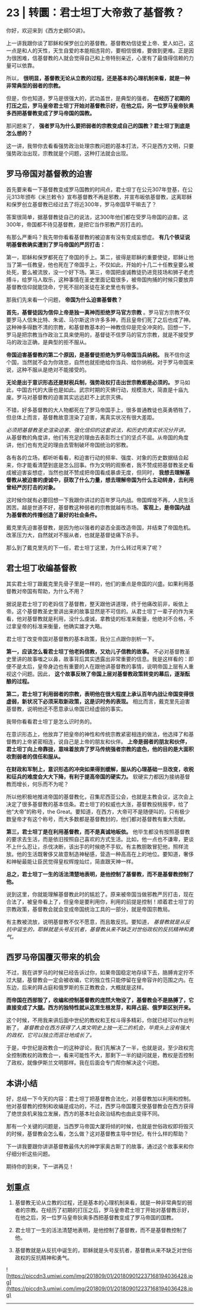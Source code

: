 # 23 | 转圜：君士坦丁大帝救了基督教？

你好，欢迎来到《西方史纲50讲》。

上一讲我跟你谈了耶稣和保罗创立的基督教。基督教劝信徒爱上帝、爱人如己，这一点是和人的天性，天生自爱的本能相违背的，要相信很难，要做到更难。正是因为很困难，信基督教的人就会觉得自己和上帝特别亲近，心里有了最值得信赖的力量可以依靠。

所以， **很明显，基督教无论从立教的过程，还是基本的心理机制来看，就是一种非常典型的弱者的宗教。**

但是，你也知道，罗马是很强大的，武功盖世，是典型的强者。 **在经历了初期的打压之后，罗马皇帝君士坦丁开始对基督教示好，在他之后，另一位罗马皇帝狄奥多西把基督教变成了罗马帝国的国教。**

那问题来了， **强者罗马为什么要把弱者的宗教变成自己的国教？君士坦丁到底是怎么想的？**

这一讲，我带你去看看强势政治处理宗教问题的基本打法，不只是西方文明，只要强势政治出现，宗教就是个问题，这种打法就会出现。

## 罗马帝国对基督教的迫害

首先要来看一下基督教变成罗马国教的时间点，君士坦丁在公元307年登基，在公元313年颁布《米兰敕令》宣布基督教不再是邪教，并宣布皈依基督教，这离耶稣和保罗创立基督教已经过去了将近300年，罗马帝国早干嘛去了？

答案很简单，据基督教徒自己的说法，这300年他们都在受罗马帝国的迫害。这300年，帝国都不待见基督教，是把它当作邪教严厉打击的。

有那么严重吗？我先带你看看基督教的被迫害有没有变成妄想症。 **有几个铁证说明基督教确实遭到了罗马帝国的严厉打击：**

第一，耶稣和保罗都死在了帝国的手上。第二，彼得是耶稣的重要使徒，耶稣让他当了第一任教皇，他也死在了帝国手上，不仅如此，开始的十几二十任教皇要么被处死，要么被流放，没一个好下场。第三，帝国把虔诚教徒扔进竞技场和狮子老虎搏斗，给罗马人取乐，这种事情在圣史里面记载很多，被帝国拘捕的时候只要放弃基督教信仰就能饶命，宁死不屈的圣徒在圣史里也有很多。

那我们先来看一个问题， **帝国为什么迫害基督教？**

 **首先，基督徒因为信仰上帝是独一真神而拒绝罗马官方宗教** 。罗马官方宗教不仅要罗马人信朱比特、朱诺、马尔斯这许许多多神，而且皇帝们死了之后也成了神。这种神多得数不清的宗教，和基督教基本的一神教信仰是完全冲突的。回想一下，罗马是把宗教当作政治工具来使用的，基督徒不信罗马的官方宗教，就是不接受罗马的政治正确，是典型的拒不服从。

 **帝国迫害基督教的第二个原因，是基督徒拒绝为罗马帝国当兵纳税。** 我不信你这个国，当然就不会为你效忠，自然也就拒绝给你当兵、给你纳税。对于罗马帝国来说，这种不服从是绝对不能接受的。

 **无论是出于意识形态还是财税兵制，强势政权打击出世宗教都是必须的。** 罗马如此，中国古代的大唐也是如此。武宗时期的灭佛行动，规模浩大，简直是十庙九废。罗马对基督教的迫害其实远远赶不上武宗灭佛。

不错，好多基督教的大人物都死在了罗马帝国手上，很多普通教徒也英勇牺牲了，但总体上而言，基督教故意渲染了迫害，离真实状况有很大差距。

 *必须把基督教圣史渲染迫害、强化信仰的这套说法，和历史的真实状况分开讲。* 从基督教的角度讲，他们有充足的理由去表彰烈士们的坚贞不屈。从帝国的角度讲，他们也有充足的理由去管制破坏帝国统治的邪教。

各有各的立场，都听听看看，和迫害行动的频率、强度、对象的历史数据结合起来，你才能看清楚到底是怎么回事。作为文明的观察者，我不赞成把基督教圣史看成被迫害妄想症，当然也就不赞成把帝国看成暴虐无度，但同时， **我想去理解基督教从被迫害的虔诚中，获取了什么力量，想去理解帝国为什么主动转身，去利用曾经严厉打击的对象。**

这时候你就有必要回想一下我跟你讲过的百年罗马内战。帝国辉煌不再，人民生活困苦。越是世道不好，基督教这种弱者的宗教就越有市场。 **客观上，是帝国内战为基督教的传播创造了最好的社会条件。**

戴克里先迫害基督教，是因为他以强者的姿态全面改造帝国，并结束了帝国危机。改革压力大，自然就对不服从者，也就是基督徒痛下杀手。

那么到了戴克里先的下一任，君士坦丁这里，为什么转过弯来了呢？

## 君士坦丁收编基督教

其实君士坦丁跟戴克里先骨子里是一样的，他们的重点是帝国的兴盛。如果利用基督教对帝国有帮助，为什么不用？

据说是君士坦丁的老妈信了基督教，整天跟他讲道理，终于他痛改前非，皈依上帝。这个基督教圣史里讲出来的故事显然是不可信的。从君士坦丁一辈子的作为来看，他对基督教就是利用，没什么虔诚，拿教徒的标准来衡量，他绝对不合格，不过拿皇帝的标准来衡量，他确实雄才大略。

君士坦丁改变帝国对基督教的基本政策，我分三点跟你剖析一下。

 **第一，应该怎么看君士坦丁他老妈信教，又劝儿子信教的故事。** 不必对基督教圣史里讲的故事嗤之以鼻，故事背后其实透露出非常重要的信息。我是这样看的：即便不是太后，皇帝身边也有重要的人在跟他讲基督教的事情，说明帝国上层有人重视这个问题。因此， **这个故事反映了帝国上层对基督教政策转变的幕后，逐渐酝酿的过程。**

 **第二，君士坦丁利用弱者的宗教，表明他在很大程度上承认百年内战让帝国变得很虚弱，新状况下必须采取新政策，这是识时务的表现。** 相比而言，戴克里先迫害基督教，说明他还不愿意承认帝国已经虚弱的事实。

我带你看看君士坦丁是怎么识时务的。

在意识形态上，他放弃了把皇帝的神性和传统宗教紧密相连的做法，他选择了和基督教的上帝紧密相连，说自己是上帝的朋友和伙伴。 **上帝是弱者的朋友和伙伴，君士坦丁向上帝靠拢，意味着放弃了罗马传统强者宗教的底色，他的目的是大面积收割弱者的信任和服从。**

 **在财政和军制上，意识形态的冲突如果得到缓解，服从的心理基础一旦改变，收税和征兵的难度会大大下降，有利于提高帝国的硬实力。** 软硬实力都因为接纳基督教而增长，何乐而不为呢？

所以他积极地推进帝国的基督教化，召集尼西亚公会，也就是主教会议，这次会上决定了很多基督教的基本信条。君士坦丁的权威也大涨，基督教投桃报李，给了他“大帝”的称号，the Great。要知道，在西方，大帝可不是随便叫的，只有极少数皇帝才有这个称号，而大多数都是基督教封的，他们都对基督教有重大贡献。

 **第三，君士坦丁是在利用基督教，而不是真诚地皈依。** 他毕生都没有按照基督教的要求去生活，而是依旧按照自己喜欢的方式生活。比如，他一点也不谦卑，更谈不上什么忍让，杀伐决断，该出手的时候绝不手软。有主教胆敢冒犯他，照样流放。他的生活既奢侈又故意制造神秘感，营造一种高高在上的地位。要知道，奢侈和神秘最能让臣民觉得皇权辉煌灿烂，简直跟天神一样。

 **总之，君士坦丁一生的活法清楚地表明，是他控制了基督教，而不是基督教控制了他。**

说到这里，你就能理解基督教此时的尴尬了。原来被帝国当做邪教严厉打击，现在合法了，被皇帝看上了，但皇帝是要利用你，利用的前提是控制！顺着君士坦丁的宗教政策，基督教会就会变成帝国统治工具的一部分，就是帝国宗教局。

有主教被流放，说明基督教不仅不愿意，而且敢反抗。要知道， *基督教就是从反抗中诞生的，耶稣就是头号反抗者，基督教从来不缺乏对世俗政权的反抗精神和勇气。*

## 西罗马帝国覆灭带来的机会

不过，我在讲罗马的时候已经告诉过你，如果帝国稳定地存续下去，胳膊肯定拧不过大腿，基督教会一定会被收编，它的独立性只能停留在皇帝容许的范围之内。在东边，后来的拜占庭和俄罗斯的东正教教会，大概就是这样。

 **而帝国在西部毁了，收编和控制基督教的庞然大物没了，基督教会不是胳膊了，它直接变成了大腿。西方的独特性就从这里生根发芽，和拜占庭、俄罗斯区别开来。**

这个时候，不用我来讲后面中世纪的教权和王权斗得多精彩，你就已经可以作出判断了， *基督教会在西方获得了人类文明史上独一无二的机会，毕竟头上没有强大的政权，它可以独立而茁壮地成长了。*

于是，中世纪是政教合一的这种谬论，我们先解决了一半，也就是说，至少政权完全控制教权的政教合一，看来可能性不大，那剩下一半的疑问就是，教权是否控制了政权，就像伊斯兰文明那样。我在后面会专门帮你解决这个问题。

## 本讲小结

好，总结一下今天的内容：君士坦丁把基督教合法化，对基督教加以利用和控制。他对基督教的控制和收编是成功的，不过，西罗马帝国覆灭使基督教会在西方获得了绝世良机来独立发展，西方的基本社会政治结构也由此变得不同。

那有一个关键的问题是，当西罗马帝国大厦将倾的时候，也就是世俗政权即将毁灭的时候，基督教会怎么看，怎么做？这对基督教主导中世纪，有什么样的帮助？

下一讲我要跟你讲讲基督教最伟大的神学家奥古斯丁的故事，通过这个故事来和你仔细分析这些问题。

期待你的到来，下一讲再见！

## 划重点

1. 基督教无论从立教的过程，还是基本的心理机制来看，就是一种非常典型的弱者的宗教。在经历了初期的打压之后，罗马皇帝君士坦丁开始对基督教示好，在他之后，另一位罗马皇帝狄奥多西把基督教变成了罗马帝国的国教。

2. 君士坦丁一生的活法清楚地表明，是他控制了基督教，而不是基督教控制了他。

3. 基督教就是从反抗中诞生的，耶稣就是头号反抗者，基督教从来不缺乏对世俗政权的反抗精神和勇气。

![https://piccdn3.umiwi.com/img/201809/01/201809012237168194036428.jpg](https://piccdn3.umiwi.com/img/201809/01/201809012237168194036428.jpg)

---

